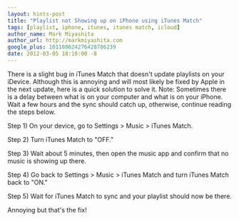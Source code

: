 ```yaml
---
layout: hints-post
title: "Playlist not Showing up on iPhone using iTunes Match"
tags: [playlist, iphone, itunes, itunes match, icloud]
author_name: Mark Miyashita
author_url: http://markmiyashita.com
google_plus: 101180624276428786239
date: 2012-03-05 18:10:00 -8
---
```


There is a slight bug in iTunes Match that doesn't update playlists on your iDevice. Although this is annoying and will most likely be fixed by Apple in the next update, here is a quick solution to solve it. Note: Sometimes there is a delay between what is on your computer and what is on your iPhone. Wait a few hours and the sync should catch up, otherwise, continue reading the steps below.

Step 1) On your device, go to Settings > Music > iTunes Match.

Step 2) Turn iTunes Match to "OFF."

Step 3) Wait about 5 minutes, then open the music app and confirm that no music is showing up there.

Step 4) Go back to Settings > Music > iTunes Match and turn iTunes Match back to "ON."

Step 5) Wait for iTunes Match to sync and your playlist should now be there.

Annoying but that's the fix!